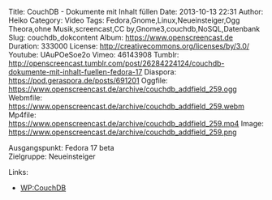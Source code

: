 Title: CouchDB - Dokumente mit Inhalt füllen
Date: 2013-10-13 22:31
Author: Heiko
Category: Video
Tags: Fedora,Gnome,Linux,Neueinsteiger,Ogg Theora,ohne Musik,screencast,CC by,Gnome3,couchdb,NoSQL,Datenbank
Slug: couchdb_dokcontent
Album: https://www.openscreencast.de
Duration: 333000
License: http://creativecommons.org/licenses/by/3.0/
Youtube: UAuPOeSoe2o
Vimeo: 46143908
Tumblr: http://openscreencast.tumblr.com/post/26284224124/couchdb-dokumente-mit-inhalt-fuellen-fedora-17
Diaspora: https://pod.geraspora.de/posts/691201
Oggfile: https://www.openscreencast.de/archive/couchdb_addfield_259.ogg
Webmfile: https://www.openscreencast.de/archive/couchdb_addfield_259.webm
Mp4file: https://www.openscreencast.de/archive/couchdb_addfield_259.mp4
Image: https://www.openscreencast.de/archive/couchdb_addfield_259.png

Ausgangspunkt: Fedora 17 beta  
Zielgruppe: Neueinsteiger  

Links:

  * [WP:CouchDB](https://de.wikipedia.org/wiki/CouchDB "Link zu WP:couchdb" )

